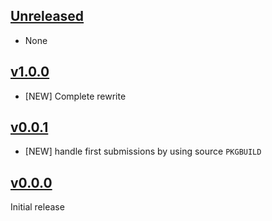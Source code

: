 ## [Unreleased](https://github.com/pbrisbin/aur-release/compare/v1.0.0...master)

- None

## [v1.0.0](https://github.com/pbrisbin/aur-release/compare/v0.0.1...v1.0.0)

- [NEW] Complete rewrite

## [v0.0.1](https://github.com/pbrisbin/aur-release/compare/v0.0.0...v0.0.1)

- [NEW] handle first submissions by using source `PKGBUILD`

## [v0.0.0](https://github.com/pbrisbin/aur-release/tree/v0.0.0)

Initial release

